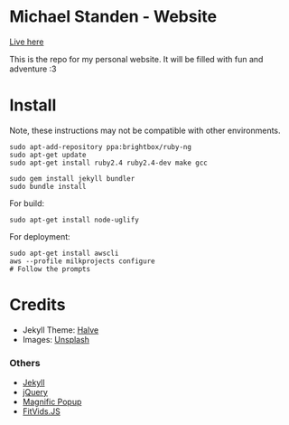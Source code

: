 # Michael Standen - Website

[Live here](https://michael.standen.link)

This is the repo for my personal website. It will be filled with fun and adventure :3

# Install

Note, these instructions may not be compatible with other environments.

```
sudo apt-add-repository ppa:brightbox/ruby-ng
sudo apt-get update
sudo apt-get install ruby2.4 ruby2.4-dev make gcc

sudo gem install jekyll bundler
sudo bundle install
```

For build:

```
sudo apt-get install node-uglify
```

For deployment:

```
sudo apt-get install awscli
aws --profile milkprojects configure
# Follow the prompts
```

# Credits
- Jekyll Theme: [Halve](http://taylantatli.github.io/Halve)
- Images: [Unsplash](https://unsplash.com/)

### Others
- [Jekyll](http://jekyllrb.com/)
- [jQuery](http://jquery.com/)
- [Magnific Popup](http://dimsemenov.com/plugins/magnific-popup/)
- [FitVids.JS](http://fitvidsjs.com/)
